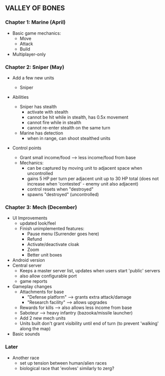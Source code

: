 ## VALLEY OF BONES

### Chapter 1: Marine (April)

- Basic game mechanics:
    - Move
    - Attack
    - Build
- Multiplayer-only

### Chapter 2: Sniper (May)

- Add a few new units
    - Sniper

- Abilities
    - Sniper has stealth
        - activate with stealth
        - cannot be hit while in stealth, has 0.5x movement
        - cannot fire while in stealth
        - cannot re-enter stealth on the same turn
    - Marine has detection
        - when in range, can shoot stealthed units

- Control points
    - Grant small income/food --> less income/food from base
    - Mechanics:
        - can be captured by moving unit to adjacent space when uncontrolled
        - gains 5 HP per turn per adjacent unit up to 30 HP total (does not increase when 'contested' - enemy unit also adjacent)
        - control resets when "destroyed"
        - spawns "destroyed" (uncontrolled)

### Chapter 3: Mech (December)

- UI Improvements
    + updated look/feel
    - Finish unimplemented features:
        - Pause menu (Surrender goes here)
        - Refund
        - Activate/deactivate cloak
        - Zoom
        - Better unit boxes
- Android version
- Central server
    + Keeps a master server list, updates when users start 'public' servers
    + also allow configurable port
    - game reports
- Gameplay changes
    - Attachments for base
        - "Defense platform" --> grants extra attack/damage
        - "Research facility" --> allows upgrades
    - Rewards for kills --> also allows less income from base
    - Saboteur --> heavy infantry (bazooka/missile launcher)
    - Add 2 new mech units
    - Units built don't grant visibility until end of turn (to prevent 'walking' along the map)
- Basic sounds

### Later
- Another race
    - set up tension between human/alien races
    - biological race that 'evolves' similarly to zerg?
